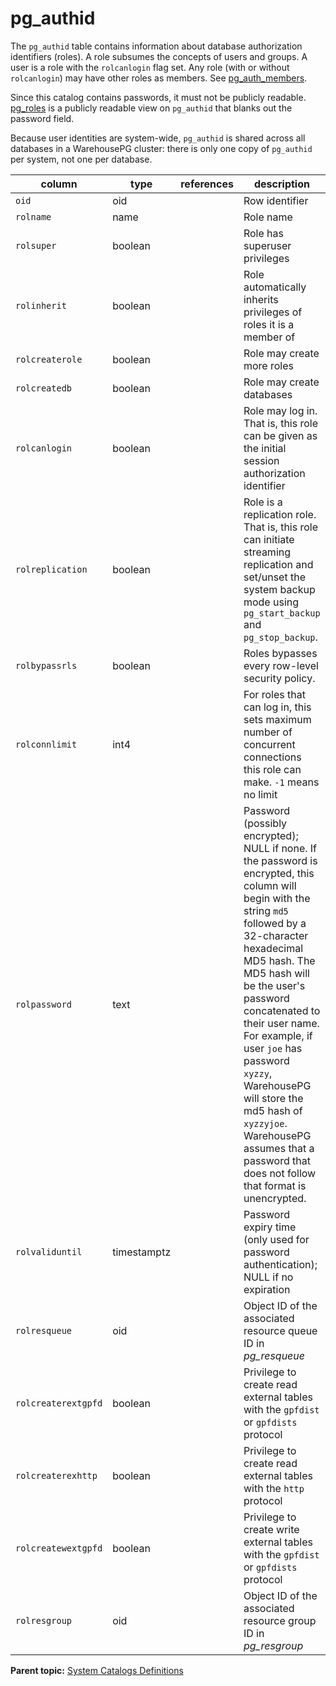 # pg_authid 

The `pg_authid` table contains information about database authorization identifiers \(roles\). A role subsumes the concepts of users and groups. A user is a role with the `rolcanlogin` flag set. Any role \(with or without `rolcanlogin`\) may have other roles as members. See [pg\_auth\_members](pg_auth_members.html).

Since this catalog contains passwords, it must not be publicly readable. [pg\_roles](pg_roles.html) is a publicly readable view on `pg_authid` that blanks out the password field.

Because user identities are system-wide, `pg_authid` is shared across all databases in a WarehousePG cluster: there is only one copy of `pg_authid` per system, not one per database.

|column|type|references|description|
|------|----|----------|-----------|
|`oid`|oid| |Row identifier|
|`rolname`|name| |Role name|
|`rolsuper`|boolean| |Role has superuser privileges|
|`rolinherit`|boolean| |Role automatically inherits privileges of roles it is a member of|
|`rolcreaterole`|boolean| |Role may create more roles|
|`rolcreatedb`|boolean| |Role may create databases|
|`rolcanlogin`|boolean| |Role may log in. That is, this role can be given as the initial session authorization identifier|
|`rolreplication`|boolean| |Role is a replication role. That is, this role can initiate streaming replication and set/unset the system backup mode using `pg_start_backup` and `pg_stop_backup`.|
|`rolbypassrls`|boolean| |Roles bypasses every row-level security policy.|
|`rolconnlimit`|int4| |For roles that can log in, this sets maximum number of concurrent connections this role can make. `-1` means no limit|
|`rolpassword`|text| |Password \(possibly encrypted\); NULL if none. If the password is encrypted, this column will begin with the string `md5` followed by a 32-character hexadecimal MD5 hash. The MD5 hash will be the user's password concatenated to their user name. For example, if user `joe` has password `xyzzy`, WarehousePG will store the md5 hash of `xyzzyjoe`. WarehousePG assumes that a password that does not follow that format is unencrypted.|
|`rolvaliduntil`|timestamptz| |Password expiry time \(only used for password authentication\); NULL if no expiration|
|`rolresqueue`|oid| |Object ID of the associated resource queue ID in *pg\_resqueue*|
|`rolcreaterextgpfd`|boolean| |Privilege to create read external tables with the `gpfdist` or `gpfdists` protocol|
|`rolcreaterexhttp`|boolean| |Privilege to create read external tables with the `http` protocol|
|`rolcreatewextgpfd`|boolean| |Privilege to create write external tables with the `gpfdist` or `gpfdists` protocol|
|`rolresgroup`|oid| |Object ID of the associated resource group ID in *pg\_resgroup*|

**Parent topic:** [System Catalogs Definitions](../system_catalogs/catalog_ref-html.html)


